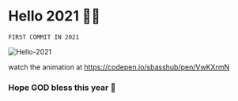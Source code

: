 # Hello 2021 👋👋
`FIRST COMMIT IN 2021`

![Hello-2021](https://user-images.githubusercontent.com/63573716/103477013-2b102b80-4ded-11eb-9727-21ce759f80b5.png)

watch the animation at https://codepen.io/sbasshub/pen/VwKXrmN
### Hope GOD bless this year 💯
